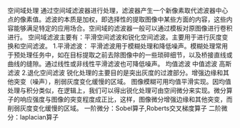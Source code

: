 空间域处理
通过空间域滤波器进行处理，滤波器产生一个新像素取代滤波器中心点的像素值。滤波的本质是加权，即选择性的提取图像中某些方面的内容，这些内容能够满足特定的应用场合。空间域的滤波器一般可以通过模板对原图像进行卷积进行。
空间域滤波主要有：平滑空间滤波和锐化空间滤波。主要用于进行灰度变换和空间滤波。
1.平滑滤波：
	平滑滤波用于模糊处理和降低噪声。模糊处理常用于预处理任务中，如在目标提取之前去除图像中的一些琐碎细节，以及桥接直线或曲线的缝隙。通过线性或非线性平滑滤波也可降低噪声。
	均值滤波
	中值滤波
	高斯滤波
2.退化空间滤波
	锐化处理的主要目的是突出灰度的过渡部分。增强边缘和其他突变（噪声），削弱灰度变化缓慢的区域。
	图像模糊可用均值平滑实现。因均值处理与积分类似，在逻辑上，我们可以得出锐化处理可由空间微分来实现。微分算子的响应强度与图像的突变程度成正比，这样，图像微分增强边缘和其他突变，而削弱灰度变化缓慢的区域。
	一阶微分：Sobel算子,Roberts交叉梯度算子
	二阶微分：laplacian算子
